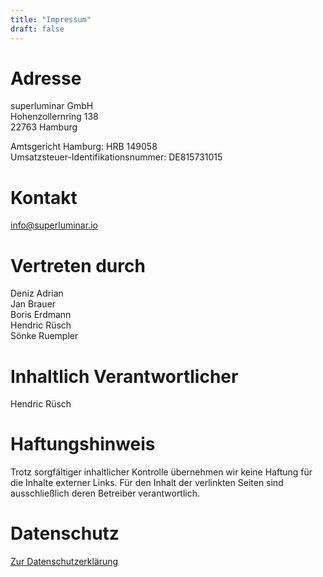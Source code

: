 ```yaml
---
title: "Impressum"
draft: false
---
```


# Adresse
superluminar GmbH<br>
Hohenzollernring 138<br>
22763 Hamburg<br>

Amtsgericht Hamburg: HRB 149058<br>
Umsatzsteuer-Identifikationsnummer: DE815731015<br>

# Kontakt
info@superluminar.io

# Vertreten durch
Deniz Adrian<br>
Jan Brauer<br>
Boris Erdmann<br>
Hendric Rüsch<br>
Sönke Ruempler<br>

# Inhaltlich Verantwortlicher
Hendric Rüsch

# Haftungshinweis

Trotz sorgfältiger inhaltlicher Kontrolle übernehmen wir keine Haftung für die Inhalte externer Links. Für den Inhalt der verlinkten Seiten sind ausschließlich deren Betreiber verantwortlich.

# Datenschutz
[Zur Datenschutzerklärung](https://superluminar.io/datenschutz/) 

